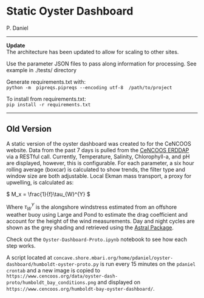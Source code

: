 # Static Oyster Dashboard

P. Daniel

___
__Update__  
The architecture has been updated to allow for scaling to other sites. 

Use the parameter JSON files to pass along information for processing. See example in ./tests/ directory


Generate requirements.txt with:  
`python -m  pipreqs.pipreqs --encoding utf-8  /path/to/project`

To install from requirements.txt:  
`pip install -r requirements.txt`

___



## Old Version ##
A static version of the oyster dashboard was created to for the CeNCOOS website. Data from the past 7 days is pulled from the [CeNCOOS ERDDAP](http://erddap.cencoos.org/erddap/index.html) via a RESTful call. Currently, Temperature, Salinity, Chlorophyll-a, and pH are displayed, however, this is configurable. For each parameter, a six hour rolling average (boxcar) is calculated to show trends, the filter type and window size are both adjustable. Local Ekman mass transport, a proxy for upwelling, is calculated as:  

$ M_x = \frac{1}{f}\tau_{W}^{Y} $

Where $\tau_{W}^{Y}$ is the alongshore windstress estimated from an offshore weather buoy using Large and Pond to estimate the drag coefficient and account for the height of the wind measurements. Day and night cycles are shown as the grey shading and retrieved using the [Astral Package](https://pypi.org/project/astral/).

Check out the `Oyster-Dashboard-Proto.ipynb` notebook to see how each step works.

A script located at `concave.shore.mbari.org/home/pdaniel/oyster-dashboard/humboldt-oyster-proto.py` is run every 15 minutes on the `pdaniel crontab` and a new image is copied to `https://www.cencoos.org/data/oyster-dash-proto/humboldt_bay_conditions.png` and displayed on `https://www.cencoos.org/humboldt-bay-oyster-dashboard/`.
